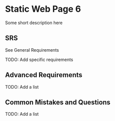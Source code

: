 # Static Web Page 6

Some short description here

## SRS

See General Requirements

TODO: Add specific requirements

## Advanced Requirements

TODO: Add a list

## Common Mistakes and Questions

TODO: Add a list
